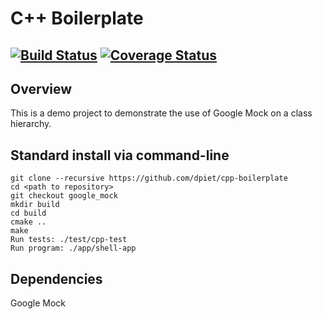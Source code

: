 # C++ Boilerplate
[![Build Status](https://travis-ci.org/dpiet/cpp-boilerplate.svg?branch=master)](https://travis-ci.org/dpiet/cpp-boilerplate)
[![Coverage Status](https://coveralls.io/repos/github/bharatm11/cpp-boilerplate/badge.svg?branch=google_mock)](https://coveralls.io/github/bharatm11/cpp-boilerplate?branch=google_mock)
---

## Overview

This is a demo project to demonstrate the use of Google Mock on a class hierarchy.

## Standard install via command-line
```
git clone --recursive https://github.com/dpiet/cpp-boilerplate
cd <path to repository>
git checkout google_mock
mkdir build
cd build
cmake ..
make
Run tests: ./test/cpp-test
Run program: ./app/shell-app
```
## Dependencies
Google Mock

